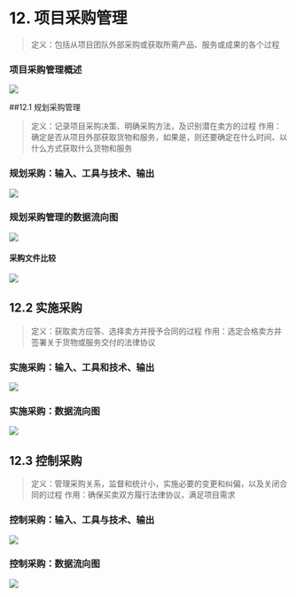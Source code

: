 # 12. 项目采购管理
>定义：包括从项目团队外部采购或获取所需产品、服务或成果的各个过程

### 项目采购管理概述
![](media/15220511448609.jpg)


##12.1 规划采购管理
>定义：记录项目采购决策、明确采购方法，及识别潜在卖方的过程
>作用：确定是否从项目外部获取货物和服务，如果是，则还要确定在什么时间、以什么方式获取什么货物和服务


### 规划采购：输入、工具与技术、输出
![](media/15220568426844.jpg)

### 规划采购管理的数据流向图
![](media/15220569154791.jpg)

#### 采购文件比较
![](media/15220571235821.jpg)



## 12.2 实施采购
>定义：获取卖方应答、选择卖方并授予合同的过程
>作用：选定合格卖方并签署关于货物或服务交付的法律协议

### 实施采购：输入、工具和技术、输出
![](media/15220572417320.jpg)

### 实施采购：数据流向图
![](media/15220573089560.jpg)


## 12.3 控制采购
> 定义：管理采购关系，监督和统计小，实施必要的变更和纠偏，以及关闭合同的过程
> 作用：确保买卖双方履行法律协议，满足项目需求

### 控制采购：输入、工具与技术、输出
![](media/15220574481200.jpg)


### 控制采购：数据流向图
![](media/15220574851279.jpg)


